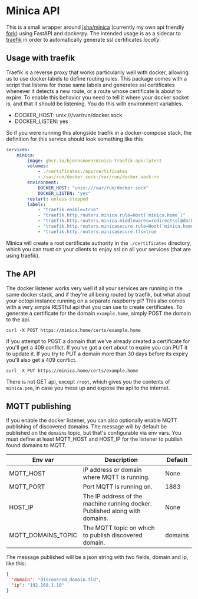 # Minica API
This is a small wrapper around [jsha/minica](https://github.com/jsha/minica) (currently my own api friendly
[fork](https://github.com/bjornsnoen/minica)) using FastAPI and dockerpy.
The intended usage is as a sidecar to [traefik](https://traefik.io) in order to automatically generate ssl
certificates _locally_.

## Usage with traefik
Traefik is a reverse proxy that works particularily well with docker, allowing us to use docker labels to
define routing rules. This package comes with a script that listens for those same labels and generates
ssl certificates whenever it detects a new route, or a route whose certificate is about to expire.
To enable this behavior you need to tell it where your docker socket is, and that it should be listening.
You do this with environment variables.

* DOCKER_HOST: unix:///var/run/docker.sock
* DOCKER_LISTEN: yes

So if you were running this alongside traefik in a docker-compose stack, the definition for this service
should look something like this

```yml
services:
    minica:
        image: ghcr.io/bjornsnoen/minica-traefik-api:latest
        volumes:
            - ./certificates:/app/certificates
            - /var/run/docker.sock:/var/run/docker.sock:ro
        environment:
            DOCKER_HOST: "unix:///var/run/docker.sock"
            DOCKER_LISTEN: "yes"
        restart: unless-stopped
        labels:
            - "traefik.enable=true"
            - "traefik.http.routers.minica.rule=Host(`minica.home`)"
            - "traefik.http.routers.minica.middlewares=redirectssl@docker"
            - "traefik.http.routers.minicasecure.rule=Host(`minica.home`)"
            - "traefik.http.routers.minicasecure.tls=true
```

Minica will create a root certificate authority in the `./certificates` directory, which you can trust
on your clients to enjoy ssl on all your services (that are using traefik).

## The API
The docker listener works very well if all your services are running in the same docker stack, and if
they're all being routed by traefik, but what about your octopi instance running on a separate raspberry
pi? This also comes with a very simple RESTful api that you can use to create certificates.
To generate a certificate for the domain `example.home`, simply POST the domain to the api.
    
`curl -X POST https://minica.home/certs/example.home`

If you attempt to POST a domain that we've already created a certificate for you'll get a 409 conflict.
If you've got a cert about to expire you can PUT it to update it. If you try to PUT a domain more than
30 days before its expiry you'll also get a 409 conflict.

`curl -X PUT https://minica.home/certs/example.home`

There is not GET api, except `/root`, which gives you the contents of `minica.pem`, in case you mess
up and expose the api to the internet.

## MQTT publishing
If you enable the docker listener, you can also optionally enable MQTT publishing of discovered domains.
The message will by default be published on the `domains` topic, but that's configurable via env vars.
You must define at least MQTT_HOST and HOST_IP for the listener to publish found domains to MQTT.

| Env var            | Description                                                                 | Default |
|--------------------|-----------------------------------------------------------------------------|---------|
| MQTT_HOST          | IP address or domain where MQTT is running.                                 | None    |
| MQTT_PORT          | Port MQTT is running on.                                                    | 1883    |
| HOST_IP            | The IP address of the machine running docker. Published along with domains. | None    |
| MQTT_DOMAINS_TOPIC | The MQTT topic on which to publish discovered domain.                       | domains |

The message published will be a json string with two fields, domain and ip, like this:
```json
{
  "domain": "discovered_domain.tld",
  "ip": "192.168.1.10"
}
```